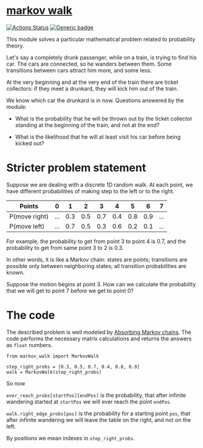 # [markov walk](https://github.com/rtmigo/markov_walk#readme)
[![Actions Status](https://github.com/rtmigo/markov_walk/workflows/unit%20test/badge.svg?branch=master)](https://github.com/rtmigo/vien/actions)
[![Generic badge](https://img.shields.io/badge/Python-3.8+-blue.svg)](#)

This module solves a particular mathematical problem related to probability theory. 

Let's say a completely drunk passenger, while on a train, is trying to find his car. The cars are connected, so he wanders between them. Some transitions between cars attract him more, and some less.

At the very beginning and at the very end of the train there are ticket collectors: if they meet a drunkard, they will kick him out of the train.

We know which car the drunkard is in now. Questions answered by the module:

- What is the probability that he will be thrown out by the ticket collector standing at the beginning of the train, and not at the end?

- What is the likelihood that he will at least visit his car before being kicked out?

# Stricter problem statement

Suppose we are dealing with a discrete 1D random walk. At each point, we have different probabilities of
making step to the left or to the right.


|Points        | 0 | 1 | 2 | 3 | 4 | 5 | 6 | 7 |
|--------------|---|---|---|---|---|---|---|---|
|P(move right) |...|0.3|0.5|0.7|0.4|0.8|0.9|...|
|P(move left)  |...|0.7|0.5|0.3|0.6|0.2|0.1|...|


For example, the probability to get from point 3 to point 4 is 0.7, and the probability to get from same
point 3 to 2 is 0.3.

In other words, it is like a Markov chain: states are points; transitions are possible only between
neighboring states; all transition probabilities are known.

Suppose the motion begins at point 3. How can we calculate the probability that we will get to point 7
before we get to point 0?

# The code

The described problem is well modeled by [Absorbing Markov chains](https://en.wikipedia.org/wiki/Absorbing_Markov_chain).
The code performs the necessary matrix calculations and returns the answers as `float` numbers. 

```python3
from markov_walk import MarkovWalk

step_right_probs = [0.3, 0.5, 0.7, 0.4, 0.8, 0.9]
walk = MarkovWalk(step_right_probs)
```

So now

`ever_reach_probs[startPos][endPos]` is the probability, that after
infinite wandering started at `startPos` we will ever reach the point `endPos`.

`walk.right_edge_probs[pos]` is the probability for a starting point `pos`, that after infinite wandering we will leave 
the table on the right, and not on the left.

By positions we mean indexes in `step_right_probs`.

